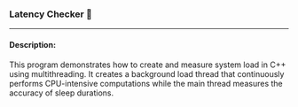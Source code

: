 ### Latency Checker 🚀

---

#### Description:
This program demonstrates how to create and measure system load in C++ using multithreading. 
It creates a background load thread that continuously performs CPU-intensive computations while the main thread measures the accuracy of sleep durations.


